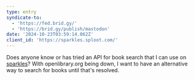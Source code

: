```yaml
---
type: entry
syndicate-to:
  - 'https://fed.brid.gy/'
  - 'https://brid.gy/publish/mastodon'
date: '2024-10-23T03:59:14.062Z'
client_id: 'https://sparkles.sploot.com/'
---
```

Does anyone know or has tried an API for book search that I can use on [sparkles](https://sparkles.sploot.com)? With openlibrary.org being down, I want to have an alternative way to search for books until that's resolved.
